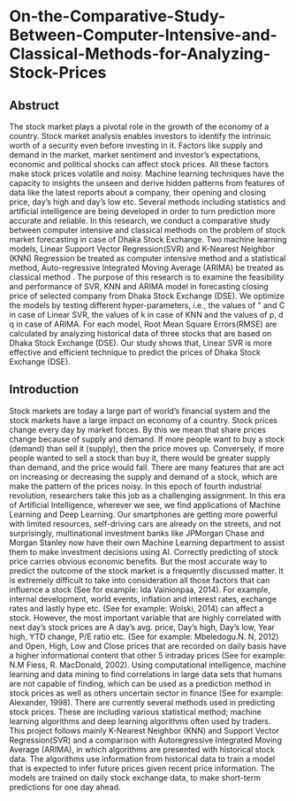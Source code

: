 # On-the-Comparative-Study-Between-Computer-Intensive-and-Classical-Methods-for-Analyzing-Stock-Prices

## Abstruct
The stock market plays a pivotal role in the growth of the economy of a country. Stock
market analysis enables investors to identify the intrinsic worth of a security even before
investing in it. Factors like supply and demand in the market, market sentiment and
investor’s expectations, economic and political shocks can affect stock prices. All these
factors make stock prices volatile and noisy. Machine learning techniques have the
capacity to insights the unseen and derive hidden patterns from features of data like the
latest reports about a company, their opening and closing price, day’s high and day’s
low etc.
Several methods including statistics and artificial intelligence are being developed
in order to turn prediction more accurate and reliable. In this research, we conduct a
comparative study between computer intensive and classical methods on the problem of
stock market forecasting in case of Dhaka Stock Exchange. Two machine learning models,
Linear Support Vector Regression(SVR) and K-Nearest Neighbor (KNN) Regression
be treated as computer intensive method and a statistical method, Auto-regressive
Integrated Moving Average (ARIMA) be treated as classical method . The purpose of
this research is to examine the feasibility and performance of SVR, KNN and ARIMA
model in forecasting closing price of selected company from Dhaka Stock Exchange
(DSE). We optimize the models by testing different hyper-parameters, i.e., the values
of " and C in case of Linear SVR, the values of k in case of KNN and the values of p, d
q in case of ARIMA. For each model, Root Mean Square Errors(RMSE) are calculated
by analyzing historical data of three stocks that are based on Dhaka Stock Exchange
(DSE). Our study shows that, Linear SVR is more effective and efficient technique to
predict the prices of Dhaka Stock Exchange (DSE).

## Introduction

Stock markets are today a large part of world’s financial system and the stock markets
have a large impact on economy of a country. Stock prices change every day by market
forces. By this we mean that share prices change because of supply and demand. If
more people want to buy a stock (demand) than sell it (supply), then the price moves
up. Conversely, if more people wanted to sell a stock than buy it, there would be greater
supply than demand, and the price would fall. There are many features that are act on
increasing or decreasing the supply and demand of a stock, which are make the pattern
of the prices noisy. In this epoch of fourth industrial revolution, researchers take this
job as a challenging assignment.
In this era of Artificial Intelligence, wherever we see, we find applications of Machine
Learning and Deep Learning. Our smartphones are getting more powerful with
limited resources, self-driving cars are already on the streets, and not surprisingly, multinational
investment banks like JPMorgan Chase and Morgan Stanley now have their
own Machine Learning department to assist them to make investment decisions using
AI.
Correctly predicting of stock price carries obvious economic benefits. But the most
accurate way to predict the outcome of the stock market is a frequently discussed matter.
It is extremely difficult to take into consideration all those factors that can influence a
stock (See for example: Ida Vainionpaa, 2014). For example, internal development,
world events, inflation and interest rates, exchange rates and lastly hype etc. (See for
example: Wolski, 2014) can affect a stock.
However, the most important variable that are highly correlated with next day’s
stock prices are A day’s avg. price, Day’s high, Day’s low, Year high, YTD change, P/E
ratio etc. (See for example: Mbeledogu.N. N, 2012) and Open, High, Low and Close
prices that are recorded on daily basis have a higher informational content that other
5
intraday prices (See for example: N.M Fiess, R. MacDonald, 2002). Using computational
intelligence, machine learning and data mining to find correlations in large data
sets that humans are not capable of finding, which can be used as a prediction method
in stock prices as well as others uncertain sector in finance (See for example: Alexander,
1998). There are currently several methods used in predicting stock prices. These
are including various statistical method; machine learning algorithms and deep learning
algorithms often used by traders. This project follows mainly K-Nearest Neighbor
(KNN) and Support Vector Regression(SVR) and a comparison with Autoregressive Integrated
Moving Average (ARIMA), in which algorithms are presented with historical
stock data. The algorithms use information from historical data to train a model that is
expected to infer future prices given recent price information. The models are trained
on daily stock exchange data, to make short-term predictions for one day ahead.
